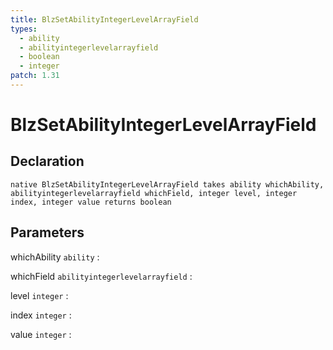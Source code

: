 ```yaml
---
title: BlzSetAbilityIntegerLevelArrayField
types:
  - ability
  - abilityintegerlevelarrayfield
  - boolean
  - integer
patch: 1.31
---
```


# BlzSetAbilityIntegerLevelArrayField

## Declaration

```jass
native BlzSetAbilityIntegerLevelArrayField takes ability whichAbility, abilityintegerlevelarrayfield whichField, integer level, integer index, integer value returns boolean
```

## Parameters
whichAbility `ability`
: 

whichField `abilityintegerlevelarrayfield`
: 

level `integer`
: 

index `integer`
: 

value `integer`
: 
